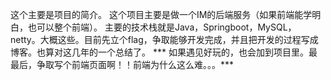 这个主要是项目的简介。
这个项目主要是做一个IM的后端服务（如果前端能学明白，也可以整个前端）。
主要的技术栈就是Java，Springboot，MySQL，netty。大概这些。目前先立个flag，争取能够开发完成，并且把开发的过程写成博客。也算对这几年的一个总结了。
*** 如果遇见好玩的，也会加到项目里。最最后，争取写个前端页面啊！！前端为什么这么难。。。***
